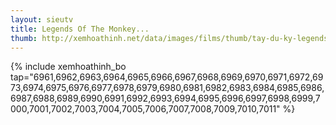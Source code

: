 ```yaml
---
layout: sieutv
title: Legends Of The Monkey...
thumb: http://xemhoathinh.net/data/images/films/thumb/tay-du-ky-legends-of-the-monkey-king-2011.jpg
---
```

{% include xemhoathinh_bo tap="6961,6962,6963,6964,6965,6966,6967,6968,6969,6970,6971,6972,6973,6974,6975,6976,6977,6978,6979,6980,6981,6982,6983,6984,6985,6986,6987,6988,6989,6990,6991,6992,6993,6994,6995,6996,6997,6998,6999,7000,7001,7002,7003,7004,7005,7006,7007,7008,7009,7010,7011" %} 

